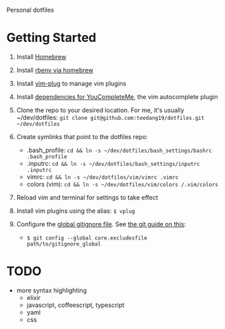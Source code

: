 Personal dotfiles

# Getting Started
1. Install [Homebrew](https://brew.sh/)

1. Install [rbenv via homebrew](https://github.com/rbenv/rbenv#homebrew-on-macos)

1. Install [vim-plug](https://github.com/junegunn/vim-plug#vim) to manage vim plugins

1. Install [dependencies for YouCompleteMe](https://github.com/ycm-core/YouCompleteMe#installation), the vim autocomplete plugin

1. Clone the repo to your desired location. For me, it's usually ~/dev/dotfiles:
  `git clone git@github.com:teedang19/dotfiles.git ~/dev/dotfiles`

1. Create symlinks that point to the dotfiles repo:
    + .bash_profile: `cd && ln -s ~/dev/dotfiles/bash_settings/bashrc .bash_profile`
    + .inputrc: `cd && ln -s ~/dev/dotfiles/bash_settings/inputrc .inputrc`
    + vimrc: `cd && ln -s ~/dev/dotfiles/vim/vimrc .vimrc`
    + colors (vim): `cd && ln -s ~/dev/dotfiles/vim/colors /.vim/colors`

1. Reload vim and terminal for settings to take effect

1. Install vim plugins using the alias: `$ vplug`

1. Configure the [global gitignore file](https://github.com/teedang19/dotfiles/blob/master/git/gitignore_global). See [the git guide on this](https://help.github.com/en/articles/ignoring-files#create-a-global-gitignore):
    + `$ git config --global core.excludesfile path/to/gitignore_global`

# TODO
- more syntax highlighting
  - elixir
  - javascript, coffeescript, typescript
  - yaml
  - css
